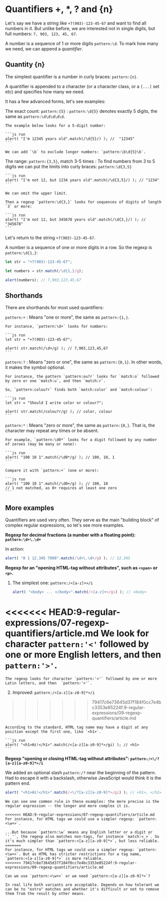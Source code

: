 # Quantifiers +, *, ? and {n}

Let's say we have a string like `+7(903)-123-45-67` and want to find all numbers in it. But unlike before, we are interested not in single digits, but full numbers: `7, 903, 123, 45, 67`.

A number is a sequence of 1 or more digits `pattern:\d`. To mark how many we need, we can append a *quantifier*.

## Quantity {n}

The simplest quantifier is a number in curly braces: `pattern:{n}`.

A quantifier is appended to a character (or a character class, or a `[...]` set etc) and specifies how many we need.

It has a few advanced forms, let's see examples:

The exact count: `pattern:{5}`
: `pattern:\d{5}` denotes exactly 5 digits, the same as `pattern:\d\d\d\d\d`.

    The example below looks for a 5-digit number:

    ```js run
    alert( "I'm 12345 years old".match(/\d{5}/) ); //  "12345"
    ```

    We can add `\b` to exclude longer numbers: `pattern:\b\d{5}\b`.

The range: `pattern:{3,5}`, match 3-5 times
: To find numbers from 3 to 5 digits we can put the limits into curly braces: `pattern:\d{3,5}`

    ```js run
    alert( "I'm not 12, but 1234 years old".match(/\d{3,5}/) ); // "1234"
    ```

    We can omit the upper limit.

    Then a regexp `pattern:\d{3,}` looks for sequences of digits of length `3` or more:

    ```js run
    alert( "I'm not 12, but 345678 years old".match(/\d{3,}/) ); // "345678"
    ```

Let's return to the string `+7(903)-123-45-67`.

A number is a sequence of one or more digits in a row. So the regexp is `pattern:\d{1,}`:

```js run
let str = "+7(903)-123-45-67";

let numbers = str.match(/\d{1,}/g);

alert(numbers); // 7,903,123,45,67
```

## Shorthands

There are shorthands for most used quantifiers:

`pattern:+`
: Means "one or more", the same as `pattern:{1,}`.

    For instance, `pattern:\d+` looks for numbers:

    ```js run
    let str = "+7(903)-123-45-67";

    alert( str.match(/\d+/g) ); // 7,903,123,45,67
    ```

`pattern:?`
: Means "zero or one", the same as `pattern:{0,1}`. In other words, it makes the symbol optional.

    For instance, the pattern `pattern:ou?r` looks for `match:o` followed by zero or one `match:u`, and then `match:r`.

    So, `pattern:colou?r` finds both `match:color` and `match:colour`:

    ```js run
    let str = "Should I write color or colour?";

    alert( str.match(/colou?r/g) ); // color, colour
    ```

`pattern:*`
: Means "zero or more", the same as `pattern:{0,}`. That is, the character may repeat any times or be absent.

    For example, `pattern:\d0*` looks for a digit followed by any number of zeroes (may be many or none):

    ```js run
    alert( "100 10 1".match(/\d0*/g) ); // 100, 10, 1
    ```

    Compare it with `pattern:+` (one or more):

    ```js run
    alert( "100 10 1".match(/\d0+/g) ); // 100, 10
    // 1 not matched, as 0+ requires at least one zero
    ```

## More examples

Quantifiers are used very often. They serve as the main "building block" of complex regular expressions, so let's see more examples.

**Regexp for decimal fractions (a number with a floating point): `pattern:\d+\.\d+`**

In action:
```js run
alert( "0 1 12.345 7890".match(/\d+\.\d+/g) ); // 12.345
```

**Regexp for an "opening HTML-tag without attributes", such as `<span>` or `<p>`.**

1. The simplest one: `pattern:/<[a-z]+>/i`

    ```js run
    alert( "<body> ... </body>".match(/<[a-z]+>/gi) ); // <body>
    ```

<<<<<<< HEAD:9-regular-expressions/07-regexp-quantifiers/article.md
    We look for character `pattern:'<'` followed by one or more English letters, and then  `pattern:'>'`.
=======
    The regexp looks for character `pattern:'<'` followed by one or more Latin letters, and then  `pattern:'>'`.

2. Improved: `pattern:/<[a-z][a-z0-9]*>/i`
>>>>>>> 79417c6e73645d37f184f0cc7e4bc3353e85224f:9-regular-expressions/09-regexp-quantifiers/article.md

    According to the standard, HTML tag name may have a digit at any position except the first one, like `<h1>`.

    ```js run
    alert( "<h1>Hi!</h1>".match(/<[a-z][a-z0-9]*>/gi) ); // <h1>
    ```

**Regexp "opening or closing HTML-tag without attributes": `pattern:/<\/?[a-z][a-z0-9]*>/i`**

We added an optional slash `pattern:/?` near the beginning of the pattern. Had to escape it with a backslash, otherwise JavaScript would think it is the pattern end.

```js run
alert( "<h1>Hi!</h1>".match(/<\/?[a-z][a-z0-9]*>/gi) ); // <h1>, </h1>
```

```smart header="To make a regexp more precise, we often need make it more complex"
We can see one common rule in these examples: the more precise is the regular expression -- the longer and more complex it is.

<<<<<<< HEAD:9-regular-expressions/07-regexp-quantifiers/article.md
For instance, for HTML tags we could use a simpler regexp: `pattern:<\w+>`.

...But because `pattern:\w` means any English letter or a digit or `'_'`, the regexp also matches non-tags, for instance `match:<_>`. So it's much simpler than `pattern:<[a-z][a-z0-9]*>`, but less reliable.
=======
For instance, for HTML tags we could use a simpler regexp: `pattern:<\w+>`. But as HTML has stricter restrictions for a tag name, `pattern:<[a-z][a-z0-9]*>` is more reliable.
>>>>>>> 79417c6e73645d37f184f0cc7e4bc3353e85224f:9-regular-expressions/09-regexp-quantifiers/article.md

Can we use `pattern:<\w+>` or we need `pattern:<[a-z][a-z0-9]*>`?

In real life both variants are acceptable. Depends on how tolerant we can be to "extra" matches and whether it's difficult or not to remove them from the result by other means.
```
